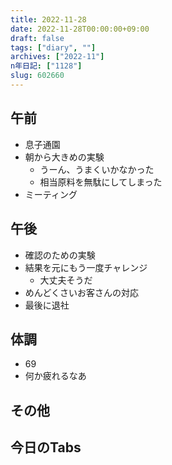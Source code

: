 ```yaml
---
title: 2022-11-28
date: 2022-11-28T00:00:00+09:00
draft: false
tags: ["diary", ""]
archives: ["2022-11"]
n年日記: ["1128"]
slug: 602660
---
```

## 午前
- 息子通園
- 朝から大きめの実験
  - うーん、うまくいかなかった
  - 相当原料を無駄にしてしまった
- ミーティング
## 午後
- 確認のための実験
- 結果を元にもう一度チャレンジ
  - 大丈夫そうだ
- めんどくさいお客さんの対応
- 最後に退社
## 体調
- 69
- 何か疲れるなあ
## その他
## 今日のTabs